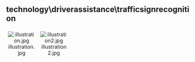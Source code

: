 ## technology\driverassistance\trafficsignrecognition
<div class="col" style="display: inline-block; width: 16.66%; padding: 5px; box-sizing: border-box; text-align: center;">
<img src="https://media.evkx.net/multimedia/technology/driverassistance/trafficsignrecognition/illustration_xst.jpg" class="img-thumbnail" alt="illustration.jpg">
illustration.jpg
</div>
<div class="col" style="display: inline-block; width: 16.66%; padding: 5px; box-sizing: border-box; text-align: center;">
<img src="https://media.evkx.net/multimedia/technology/driverassistance/trafficsignrecognition/illustration2_xst.jpg" class="img-thumbnail" alt="illustration2.jpg">
illustration2.jpg
</div>
